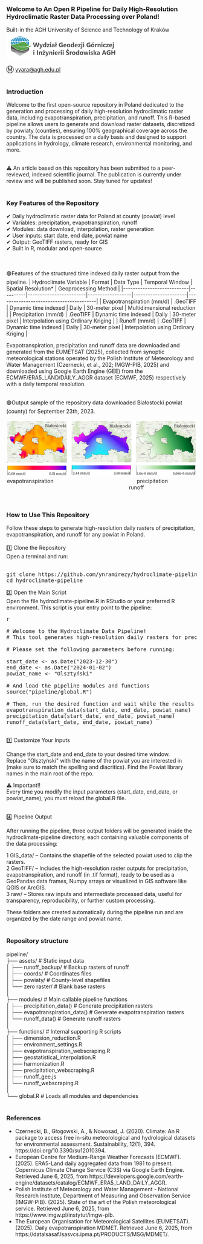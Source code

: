 

<h3>Welcome to An Open R Pipeline for Daily High-Resolution Hydroclimatic Raster Data Processing over Poland!</h3>
Built-in the AGH University of Science and Technology of Kraków<br>
<img src="pipeline/assets/sources/logo.svg" alt="Pipeline Diagram" width="300" />

Ⓜ️ yyara@agh.edu.pl<br><br>

<h3>Introduction</h3>

Welcome to the first open-source repository in Poland dedicated to the generation and processing of daily high-resolution hydroclimatic raster data, including evapotranspiration, precipitation, and runoff. This R-based pipeline allows users to generate and download raster datasets, discretized by powiaty (counties), ensuring 100% geographical coverage across the country. The data is processed on a daily basis and designed to support applications in hydrology, climate research, environmental monitoring, and more.<br><br>

⚠️ An article based on this repository has been submitted to a peer-reviewed, indexed scientific journal. The publication is currently under review and will be published soon. Stay tuned for updates!<br><br>

<h3>Key Features of the Repository</h3>
✔ Daily hydroclimatic raster data for Poland at county (powiat) level<br>
✔ Variables: precipitation, evapotranspiration, runoff<br>
✔ Modules: data download, interpolation, raster generation<br>
✔ User inputs: start date, end date, powiat name<br>
✔ Output: GeoTIFF rasters, ready for GIS<br>
✔ Built in R, modular and open-source<br><br><br>

🟢Features of the structured time indexed daily raster output from the pipeline.
| Hydroclimate Variable     | Format   | Data Type              | Temporal Window  | Spatial Resolution*  | Geoprocessing Method                   |
|---------------------------|----------|------------------------|------------------|----------------------|----------------------------------------|
| Evapotranspiration (mm/d) | .GeoTIFF | Dynamic time indexed   | Daily            | 30-meter pixel       | Multidimensional reduction             |
| Precipitation (mm/d)      | .GeoTIFF | Dynamic time indexed   | Daily            | 30-meter pixel       | Interpolation using Ordinary Kriging   |
| Runoff (mm/d)             | .GeoTIFF | Dynamic time indexed   | Daily            | 30-meter pixel       | Interpolation using Ordinary Kriging   |

Evapotranspiration, precipitation and runoff data are downloaded and generated from the EUMETSAT (2025), collected from synoptic meteorological stations operated by the Polish Institute of Meteorology and Water Management (Czernecki, et al., 202; IMGW-PIB, 2025) and downloaded using Google Earth Engine (GEE) from the ECMWF/ERA5_LAND/DAILY_AGGR dataset (ECMWF, 2025) respectively with a daily temporal resolution. <br><br>

🟢Output sample of the repository data downloaded Białostocki powiat (county) for September 23th, 2023.<br>
<p align="center">
<img src="pipeline/assets/sources/output_sample.png" alt="Pipeline Diagram" />
evapotranspiration&nbsp;&nbsp;&nbsp;&nbsp;&nbsp;&nbsp;&nbsp;&nbsp;&nbsp;&nbsp;&nbsp;&nbsp;&nbsp;&nbsp;&nbsp;&nbsp;&nbsp;&nbsp;&nbsp;&nbsp;&nbsp;&nbsp;&nbsp;&nbsp;&nbsp;&nbsp;&nbsp;&nbsp;&nbsp;&nbsp;&nbsp;&nbsp;&nbsp;&nbsp;&nbsp;&nbsp;&nbsp;&nbsp;&nbsp;&nbsp;&nbsp;&nbsp;&nbsp;&nbsp;&nbsp;&nbsp;&nbsp;&nbsp;&nbsp;&nbsp;&nbsp;&nbsp;&nbsp;&nbsp;&nbsp;&nbsp;precipitation&nbsp;&nbsp;&nbsp;&nbsp;&nbsp;&nbsp;&nbsp;&nbsp;&nbsp;&nbsp;&nbsp;&nbsp;&nbsp;&nbsp;&nbsp;&nbsp;&nbsp;&nbsp;&nbsp;&nbsp;&nbsp;&nbsp;&nbsp;&nbsp;&nbsp;&nbsp;&nbsp;&nbsp;&nbsp;&nbsp;&nbsp;&nbsp;&nbsp;&nbsp;&nbsp;&nbsp;&nbsp;&nbsp;&nbsp;&nbsp;&nbsp;&nbsp;&nbsp;&nbsp;&nbsp;&nbsp;&nbsp;&nbsp;&nbsp;&nbsp;&nbsp;&nbsp;&nbsp;&nbsp;&nbsp;&nbsp;&nbsp;&nbsp;&nbsp;&nbsp;&nbsp;&nbsp;&nbsp;&nbsp;&nbsp;&nbsp;runoff
</p><br>

<h3>How to Use This Repository</h3>
Follow these steps to generate high-resolution daily rasters of precipitation, evapotranspiration, and runoff for any powiat in Poland.<br>
<br>
1️⃣ Clone the Repository<br>
Open a terminal and run:<br><br>

<pre>git clone https://github.com/ynramirezy/hydroclimate-pipeline.git
cd hydroclimate-pipeline</pre>

2️⃣ Open the Main Script<br>
Open the file hydroclimate-pipeline.R in RStudio or your preferred R environment. This script is your entry point to the pipeline: 

<pre>r

# Welcome to the Hydroclimate Data Pipeline!
# This tool generates high-resolution daily rasters for precipitation, evapotranspiration, and runoff.

# Please set the following parameters before running:

start_date <- as.Date("2023-12-30")
end_date <- as.Date("2024-01-02")
powiat_name <- "Olsztyński"

# And load the pipeline modules and functions
source("pipeline/global.R")

# Then, run the desired function and wait while the results are generated!
evapotranspiration_data(start_date, end_date, powiat_name)
precipitation_data(start_date, end_date, powiat_name)
runoff_data(start_date, end_date, powiat_name)
 </pre>
 
3️⃣ Customize Your Inputs<br>
  
Change the start_date and end_date to your desired time window.<br>
Replace "Olsztyński" with the name of the powiat you are interested in (make sure to match the spelling and diacritics). Find the Powiat library names in the main root of the repo.

⚠️ Important!!<br>
Every time you modify the input parameters (start_date, end_date, or powiat_name), you must reload the global.R file.<br><br>

4️⃣ Pipeline Output<br>

After running the pipeline, three output folders will be generated inside the hydroclimate-pipeline directory, each containing valuable components of the data processing:<br>

1 GIS_data/ – Contains the shapefile of the selected powiat used to clip the rasters.<br>
2 GeoTIFF/ – Includes the high-resolution raster outputs for precipitation, evapotranspiration, and runoff (in .tif format), ready to be used as a GeoPandas data frames, Numpy arrays or visualized in GIS software like QGIS or ArcGIS.<br>
3 raw/ – Stores raw inputs and intermediate processed data, useful for transparency, reproducibility, or further custom processing.<br>

These folders are created automatically during the pipeline run and are organized by the date range and powiat name.<br><br>


<h3>Repository structure</h3>

pipeline/<br>
├── assets/ # Static input data<br>
│ ├── runoff_backup/ # Backup rasters of runoff<br>
│ ├── coords/ # Coordinates files<br>
│ ├── powiaty/ # County-level shapefiles<br>
│ └── zero raster/ # Blank base rasters<br>
│<br>
├── modules/ # Main callable pipeline functions<br>
│ ├── precipitation_data() # Generate precipitation rasters<br>
│ ├── evapotranspiration_data() # Generate evapotranspiration rasters<br>
│ └── runoff_data() # Generate runoff rasters<br>
│<br>
├── functions/ # Internal supporting R scripts<br>
│ ├── dimension_reduction.R<br>
│ ├── environment_settings.R<br>
│ ├── evapotranspiration_webscraping.R<br>
│ ├── geostatistical_interpolation.R<br>
│ ├── harmonization.R<br>
│ ├── precipitation_webscraping.R<br>
│ ├── runoff_gee.js<br>
│ └── runoff_webscraping.R<br>
│<br>
└── global.R # Loads all modules and dependencies<br><br>


<h3>References</h3>
<ul>
  <li>Czernecki, B., Głogowski, A., & Nowosad, J. (2020). Climate: An R package to access free in-situ meteorological and hydrological datasets for environmental assessment. Sustainability, 12(1), 394. https://doi.org/10.3390/su12010394.</li>
  <li>European Centre for Medium-Range Weather Forecasts (ECMWF). (2025). ERA5-Land daily aggregated data from 1981 to present. Copernicus Climate Change Service (C3S) via Google Earth Engine. Retrieved June 6, 2025, from https://developers.google.com/earth-engine/datasets/catalog/ECMWF_ERA5_LAND_DAILY_AGGR.</li>
  <li>Polish Institute of Meteorology and Water Management - National Research Institute, Department of Measuring and Observation Service (IMGW-PIB). (2025). State of the art of the Polish meteorological service. Retrieved June 6, 2025, from https://www.imgw.pl/instytut/imgw-pib.</li>
  <li>The European Organisation for Meteorological Satellites (EUMETSAT). (2025). Daily evapotranspiration MDMET. Retrieved June 6, 2025, from https://datalsasaf.lsasvcs.ipma.pt/PRODUCTS/MSG/MDMET/.</li>  
</ul>
